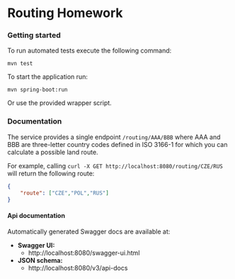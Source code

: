 # Routing Homework

### Getting started
To run automated tests execute the following command:

```mvn test```

To start the application run:

```mvn spring-boot:run```

Or use the provided wrapper script.

### Documentation

The service provides a single endpoint `/routing/AAA/BBB` where AAA and BBB
are three-letter country codes defined in ISO 3166-1 for which you can calculate a possible land route.

For example, calling `curl -X GET http://localhost:8080/routing/CZE/RUS` will return the following route:

```json
{
    "route": ["CZE","POL","RUS"]
}
```

#### Api documentation
Automatically generated Swagger docs are available at:

* **Swagger UI:** 
  * http://localhost:8080/swagger-ui.html
* **JSON schema:** 
  * http://localhost:8080/v3/api-docs 

